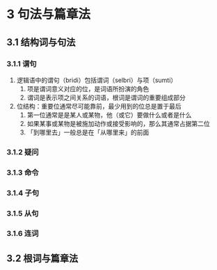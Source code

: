 # 3 句法与篇章法

## 3.1 结构词与句法
### 3.1.1 谓句
1. 逻辑语中的谓句（bridi）包括谓词（selbri）与项（sumti）
    1. 项是谓词意义对应的位，是词语所扮演的角色
    2. 谓词是表示项之间关系的词语，根词是谓词的重要组成部分
2. 位结构：重要位通常尽可能靠前，最少用到的位总是置于最后
    1. 第一位通常是是某人或某物，他（或它）要做什么或者是什么
    2. 如果某事或某物是被施加动作或接受影响的，那么其通常占据第二位
    3. 「到哪里去」一般总是在「从哪里来」的前面

### 3.1.2 疑问

### 3.1.3 命令

### 3.1.4 子句

### 3.1.5 从句

### 3.1.6 连词

## 3.2 根词与篇章法
